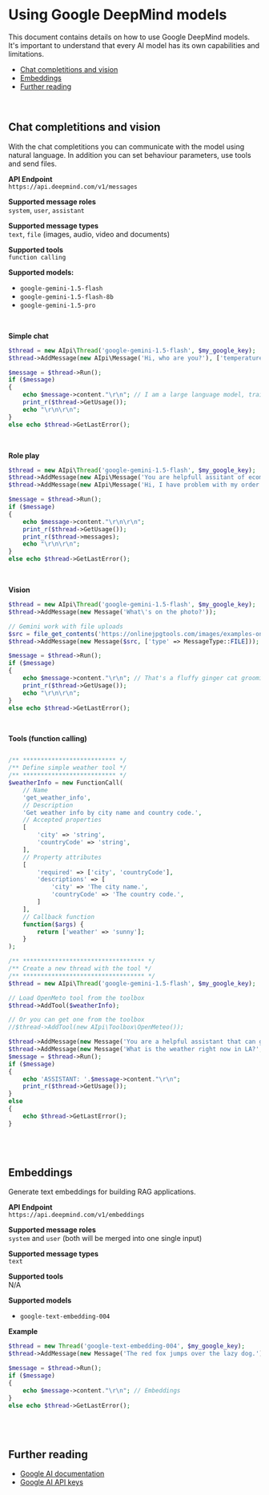 # Using Google DeepMind models
This document contains details on how to use Google DeepMind models. It's important to understand that every AI model has its own capabilities and limitations.

- [Chat completitions and vision](#chat-completitions-and-vision)
- [Embeddings](#embeddings)
- [Further reading](#further-reading)
<br>

## Chat completitions and vision
With the chat completitions you can communicate with the model using natural language. In addition you can set behaviour parameters, use tools and send files.

**API Endpoint** <br>
``https://api.deepmind.com/v1/messages``

**Supported message roles** <br>
``system``, ``user``, ``assistant``

**Supported message types** <br>
``text``, ``file`` (images, audio, video and documents)

**Supported tools** <br>
``function calling``

**Supported models:**
- ``google-gemini-1.5-flash``
- ``google-gemini-1.5-flash-8b``
- ``google-gemini-1.5-pro``
<br>

**Simple chat**
```php
$thread = new AIpi\Thread('google-gemini-1.5-flash', $my_google_key);
$thread->AddMessage(new AIpi\Message('Hi, who are you?'), ['temperature' => 0.5]);

$message = $thread->Run();
if ($message) 
{
    echo $message->content."\r\n"; // I am a large language model, trained by Google.
    print_r($thread->GetUsage());
    echo "\r\n\r\n";
}
else echo $thread->GetLastError();
```
<br>

**Role play**
```php
$thread = new AIpi\Thread('google-gemini-1.5-flash', $my_google_key);
$thread->AddMessage(new AIpi\Message('You are helpfull assitant of ecommerce shop?', MessageRole::SYSTEM));
$thread->AddMessage(new AIpi\Message('Hi, I have problem with my order.', MessageRole::USER));

$message = $thread->Run();
if ($message) 
{
    echo $message->content."\r\n\r\n";
    print_r($thread->GetUsage());
    print_r($thread->messages);
    echo "\r\n\r\n";
}
else echo $thread->GetLastError();
```
<br>

**Vision**
```php
$thread = new AIpi\Thread('google-gemini-1.5-flash', $my_google_key);
$thread->AddMessage(new Message('What\'s on the photo?'));

// Gemini work with file uploads
$src = file_get_contents('https://onlinejpgtools.com/images/examples-onlinejpgtools/orange-tabby-cat.jpg');
$thread->AddMessage(new Message($src, ['type' => MessageType::FILE]));

$message = $thread->Run();
if ($message) 
{
    echo $message->content."\r\n"; // That's a fluffy ginger cat grooming itself...
    print_r($thread->GetUsage());
    echo "\r\n\r\n";
}
else echo $thread->GetLastError();
```
<br>

**Tools (function calling)**
```php

/** ************************** */
/** Define simple weather tool */
/** ************************** */
$weatherInfo = new FunctionCall(
    // Name
    'get_weather_info',
    // Description
    'Get weather info by city name and country code.',
    // Accepted properties
    [   
        'city' => 'string',
        'countryCode' => 'string',
    ],
    // Property attributes
    [
        'required' => ['city', 'countryCode'],
        'descriptions' => [
            'city' => 'The city name.',
            'countryCode' => 'The country code.',
        ]
    ],
    // Callback function
    function($args) {
        return ['weather' => 'sunny'];
    }
);

/** ********************************** */
/** Create a new thread with the tool */
/** ********************************** */
$thread = new AIpi\Thread('google-gemini-1.5-flash', $my_google_key);

// Load OpenMeto tool from the toolbox
$thread->AddTool($weatherInfo);

// Or you can get one from the toolbox
//$thread->AddTool(new AIpi\Toolbox\OpenMeteo());

$thread->AddMessage(new Message('You are a helpful assistant that can get weather info.', MessageRole::SYSTEM));
$thread->AddMessage(new Message('What is the weather right now in LA?', MessageRole::USER));
$message = $thread->Run();
if ($message)
{
    echo 'ASSISTANT: '.$message->content."\r\n";
    print_r($thread->GetUsage());
}
else 
{
    echo $thread->GetLastError();
}
```
<br><br>

## Embeddings
Generate text embeddings for building RAG applications.

**API Endpoint** <br>
``https://api.deepmind.com/v1/embeddings``    
 
**Supported message roles** <br>
``system`` and ``user`` (both will be merged into one single input)

**Supported message types** <br>
``text``

**Supported tools** <br>
N/A

**Supported models**
- ``google-text-embedding-004``

**Example**
```php
$thread = new Thread('google-text-embedding-004', $my_google_key);
$thread->AddMessage(new Message('The red fox jumps over the lazy dog.'));

$message = $thread->Run();
if ($message) 
{
    echo $message->content."\r\n"; // Embeddings
}
else echo $thread->GetLastError();
```
<br><br>

## Further reading
- [Google AI documentation](https://ai.google.dev/docs)
- [Google AI API keys](https://makersuite.google.com/app/apikeys)


